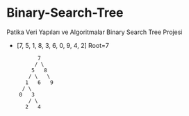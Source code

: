 # Binary-Search-Tree
Patika Veri Yapıları ve Algoritmalar Binary Search Tree Projesi

* [7, 5, 1, 8, 3, 6, 0, 9, 4, 2]  Root=7

```
          7
         / \
        5   8
       / \   \  
      1   6   9
     / \   
    0   3 
       / \
      2   4  
```      
      